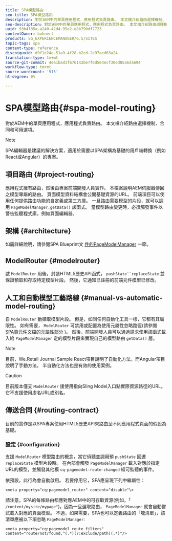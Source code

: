 ```yaml
---
title: SPA模型路由
seo-title: SPA模型路由
description: 對於AEM中的單頁應用程式，應用程式負責路由。 本文檔介紹路由選擇機制、合同和可用選項。
seo-description: 對於AEM中的單頁應用程式，應用程式負責路由。 本文檔介紹路由選擇機制、合同和可用選項。
uuid: 93b4f85a-a240-42d4-95e2-e8b790df7723
contentOwner: bohnert
products: SG_EXPERIENCEMANAGER/6.5/SITES
topic-tags: spa
content-type: reference
discoiquuid: d9f1e24e-51a9-4f28-b2cd-2e97aed63a24
translation-type: tm+mt
source-git-commit: 4ea1bad1fb76142be7f6d564ecf30ed85a6da694
workflow-type: tm+mt
source-wordcount: '515'
ht-degree: 0%

---
```



# SPA模型路由{#spa-model-routing}

對於AEM中的單頁應用程式，應用程式負責路由。 本文檔介紹路由選擇機制、合同和可用選項。

>[!NOTE]
>
>SPA編輯器是建議的解決方案，適用於需要以SPA架構為基礎的用戶端轉換（例如React或Angular）的專案。

## 項目路由 {#project-routing}

應用程式擁有路由，然後由專案前端開發人員實作。 本檔案說明AEM伺服器傳回之模型專屬的路由。 頁面模型資料結構會公開基礎資源的URL。 前端項目可以使用任何提供路由功能的自定義或第三方庫。 一旦路由需要模型的片段，就可以調用 `PageModelManager.getData()` 該函式。 當模型路由變更時，必須觸發事件以警告監聽程式庫，例如頁面編輯器。

## 架構 {#architecture}

如需詳細說明，請參閱SPA Blueprint文 [件的PageModelManager](/help/sites-developing/spa-blueprint.md#pagemodelmanager) 一節。

## ModelRouter {#modelrouter}

啟 `ModelRouter` 用後，封裝HTML5歷史API函式， `pushState``replaceState` 並保證預取和存取特定模型片段。 然後，它通知已註冊的前端元件模型已修改。

## 人工和自動模型工藝路線 {#manual-vs-automatic-model-routing}

自 `ModelRouter` 動擷取模型片段。 但是，如同任何自動化工具一樣，它都有其局限性。 如有需要， `ModelRouter` 可禁用或配置為使用元屬性忽略路徑(請參閱 [SPA頁元件文檔的元屬性部分](/help/sites-developing/spa-page-component.md) )。 然後，前端開發人員可以通過請求使用該函式載入給 `PageModelManager` 定的模型片段來實現自己的模型路由 `getData()` 層。

>[!NOTE]
>
>目前，We.Retail Journal Sample React項目說明了自動化方法，而Angular項目說明了手動方法。 半自動化方法也是有效的使用案例。

>[!CAUTION]
>
>目前版本僅支 `ModelRouter` 援使用指向Sling Model入口點實際資源路徑的URL。 它不支援使用虛名URL或別名。

## 傳送合同 {#routing-contract}

目前的實作是以SPA專案使用HTML5歷史API來路由至不同應用程式頁面的假設為基礎。

### 設定 {#configuration}

支援 `ModelRouter` 模型路由的概念，當它偵聽並調用預 `pushState` 回遷 `replaceState` 模型片段時。 在內部會觸發 `PageModelManager` 載入對應於指定URL的模型，並觸發其他模 `cq-pagemodel-route-changed` 組可監聽的事件。

依預設，此行為會自動啟用。 若要停用它，SPA應呈現下列中繼屬性：

```
<meta property="cq:pagemodel_router" content="disable"\>
```

請注意，SPA的每條路由都應對應AEM中的可存取資源(例如，「 `/content/mysite/mypage"`)，因為一旦選取路由， `PageModelManager` 就會自動嘗試載入對應的頁面模型。 不過，如果需要，SPA也可以定義路由的「塊清單」，該清單應被以下項忽略 `PageModelManager`:

```
<meta property="cq:pagemodel_route_filters" content="route/not/found,^(.*)(?:exclude/path)(.*)"/>
```
